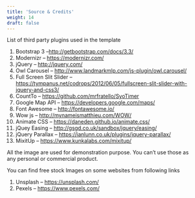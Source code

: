```yaml
---
title: 'Source & Credits'
weight: 14
draft: false
---
```

List of third party plugins used in the template

1. Bootstrap 3 –<http://getbootstrap.com/docs/3.3/>
2. Modernizr – <https://modernizr.com/>
3. jQuery – <http://jquery.com/>
4. Owl Carousel – <http://www.landmarkmlp.com/js-plugin/owl.carousel/>
5. Full Screen Slit Slider – <https://tympanus.net/codrops/2012/06/05/fullscreen-slit-slider-with-jquery-and-css3/>
6. CountTo – <https://github.com/mrfratello/SyoTimer>
7. Google Map API – <https://developers.google.com/maps/>
8. Font Awesome – <http://fontawesome.io/>
9. Wow js – <http://mynameismatthieu.com/WOW/>
10. Animate CSS – <https://daneden.github.io/animate.css/>
11. jQuey Easing – <http://gsgd.co.uk/sandbox/jquery/easing/>
12. jQuery Parallax – <https://ianlunn.co.uk/plugins/jquery-parallax/>
13. MixitUp – <https://www.kunkalabs.com/mixitup/>

All the image are used for demonstration purpose. You can’t use those as any personal or commercial product.

You can find free stock Images on some websites from following links

1. Unsplash – <https://unsplash.com/>
2. Pexels – <https://www.pexels.com/>